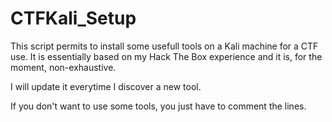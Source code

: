 # CTFKali_Setup

This script permits to install some usefull tools on a Kali machine for a CTF use.
It is essentially based on my Hack The Box experience and it is, for the moment, non-exhaustive.

I will update it everytime I discover a new tool.

If you don't want to use some tools, you just have to comment the lines.

